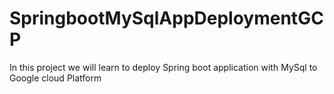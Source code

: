 # SpringbootMySqlAppDeploymentGCP
 In this project we will learn to deploy Spring boot application with MySql to Google cloud Platform
